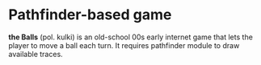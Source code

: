 # Pathfinder-based game

**the Balls** (pol. kulki) is an old-school 00s early internet game that lets the player to move a ball each turn. 
It requires pathfinder module to draw available traces.
